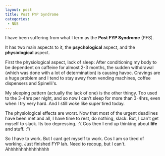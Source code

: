 ```yaml
---
layout: post
title: Post FYP Syndrome
categories:
 - NUS
---
```


I have been suffering from what I term as the **Post FYP Syndrome** (PFS).

It has two main aspects to it, the **psychological** aspect, and the **physiological** aspect.

First the physiological aspect, lack of sleep: After conditioning my body to be dependent on caffeine for almost 2-3 months, the sudden withdrawal (which was done with a lot of determination) is causing havoc. Cravings are a huge problem and I tend to stay away from vending machines, coffee dispensers and Spinelli's.

My sleeping pattern (actually the lack of one) is the other thingy. Too used to the 3-4hrs per night, and so now I can't sleep for more than 3-4hrs, even when I try very hard. And I still woke like super tired today.

The physiological effects are worst. Now that most of the urgent deadlines have been met and all, I have time to rest, do nothing, slack. But, I can't get myself to slack. Its too depressing. :'( Cos then I end up thinking about **life** and stuff. :"(

So I have to work. But I cant get myself to work. Cos I am so tired of working. Just finished FYP lah. Need to recoup, but I can't. Ahhhhhhhhhhhhhhhh
